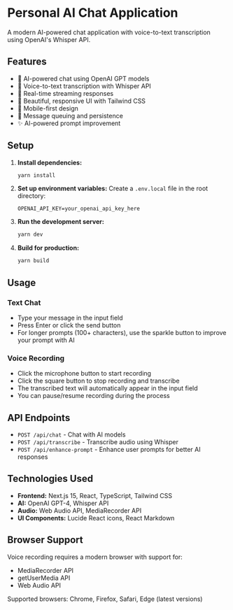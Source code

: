 # Personal AI Chat Application

A modern AI-powered chat application with voice-to-text transcription using OpenAI's Whisper API.

## Features

- 🤖 AI-powered chat using OpenAI GPT models
- 🎤 Voice-to-text transcription with Whisper API
- 💬 Real-time streaming responses
- 🎨 Beautiful, responsive UI with Tailwind CSS
- 📱 Mobile-first design
- 🔄 Message queuing and persistence
- ✨ AI-powered prompt improvement

## Setup

1. **Install dependencies:**
   ```bash
   yarn install
   ```

2. **Set up environment variables:**
   Create a `.env.local` file in the root directory:
   ```env
   OPENAI_API_KEY=your_openai_api_key_here
   ```

3. **Run the development server:**
   ```bash
   yarn dev
   ```

4. **Build for production:**
   ```bash
   yarn build
   ```

## Usage

### Text Chat
- Type your message in the input field
- Press Enter or click the send button
- For longer prompts (100+ characters), use the sparkle button to improve your prompt with AI

### Voice Recording
- Click the microphone button to start recording
- Click the square button to stop recording and transcribe
- The transcribed text will automatically appear in the input field
- You can pause/resume recording during the process

## API Endpoints

- `POST /api/chat` - Chat with AI models
- `POST /api/transcribe` - Transcribe audio using Whisper
- `POST /api/enhance-prompt` - Enhance user prompts for better AI responses

## Technologies Used

- **Frontend:** Next.js 15, React, TypeScript, Tailwind CSS
- **AI:** OpenAI GPT-4, Whisper API
- **Audio:** Web Audio API, MediaRecorder API
- **UI Components:** Lucide React icons, React Markdown

## Browser Support

Voice recording requires a modern browser with support for:
- MediaRecorder API
- getUserMedia API
- Web Audio API

Supported browsers: Chrome, Firefox, Safari, Edge (latest versions)